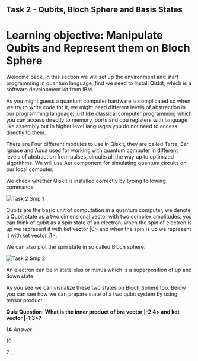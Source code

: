 ## Task 2 - Qubits, Bloch Sphere and Basis States

# Learning objective: Manipulate Qubits and Represent them on Bloch Sphere

Welcome back, in this section we will set up the environment and start programming in quantum language, first we need to install Qiskit, which is a software development kit from IBM.

As you might guess a quantum computer hardware is complicated so when we try to write code for it, we might need different levels of abstraction in our programming language, just like classical computer programming which you can access directly to memory, ports and cpu registers with language like assembly but in higher level languages you do not need to access directly to them.

There are Four different modules to use in Qiskit, they are called Terra, Ear, Ignace and Aqua used for working with quantum computer in different levels of abstraction from pulses, circuits all the way up to optimized algorithms. We will use Aer component for simulating quantum circuits on our local computer.

We check whether Qiskit is installed correctly by typing following commands:

![Task 2 Snip 1](https://github.com/aryashah2k/Quantum-Computing-Collection-Of-Resources/blob/main/Guided%20Project%20-%20Programming%20a%20Quantum%20Computer%20with%20Qiskit%20-%20IBM%20SDK/Task%202/assets/Task%202%20Snip%201.png)

Qubits are the basic unit of computation in a quantum computer, we denote a Qubit state as a two dimensional vector with two complex amplitudes, you can think of qubit as a spin state of an electron, when the spin of electron is up we represent it with ket vector |0> and when the spin is up we represent it with ket vector |1>.

We can also plot the spin state in so called Bloch sphere:

![Task 2 Snip 2](https://github.com/aryashah2k/Quantum-Computing-Collection-Of-Resources/blob/main/Guided%20Project%20-%20Programming%20a%20Quantum%20Computer%20with%20Qiskit%20-%20IBM%20SDK/Task%202/assets/Task%202%20Snip%202.png)

An electron can be in state plus or minus which is a superposition of up and down state. 

As you see we can visualize these two states on Bloch Sphere too. Below you can see how we can prepare state of a two qubit system by using tensor product.
 
**Quiz Question: What is the inner product of bra vector |-2 4> and ket vector |-1 3>?**

**14** *Answer*

10

7
...

